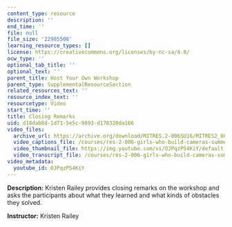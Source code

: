 ```yaml
---
content_type: resource
description: ''
end_time: ''
file: null
file_size: '22985508'
learning_resource_types: []
license: https://creativecommons.org/licenses/by-nc-sa/4.0/
ocw_type: ''
optional_tab_title: ''
optional_text: ''
parent_title: Host Your Own Workshop
parent_type: SupplementalResourceSection
related_resources_text: ''
resource_index_text: ''
resourcetype: Video
start_time: ''
title: Closing Remarks
uid: d18dab8d-1d71-5e5c-9893-d178320da166
video_files:
  archive_url: https://archive.org/download/MITRES.2-006SU16/MITRES2_006SU16_talk8_300k.mp4
  video_captions_file: /courses/res-2-006-girls-who-build-cameras-summer-2016/7b4e58a41bed5f32a6df82e88b2d9283_OJPqzP54KiY.vtt
  video_thumbnail_file: https://img.youtube.com/vi/OJPqzP54KiY/default.jpg
  video_transcript_file: /courses/res-2-006-girls-who-build-cameras-summer-2016/e195d8b4ed20de3090cc23b3da2ac157_OJPqzP54KiY.pdf
video_metadata:
  youtube_id: OJPqzP54KiY
---
```


**Description:** Kristen Railey provides closing remarks on the workshop and asks the participants about what they learned and what kinds of obstacles they solved.

**Instructor:** Kristen Railey

